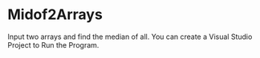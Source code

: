 # Midof2Arrays

Input two arrays and find the median of all.
You can create a Visual Studio Project to Run the Program.
